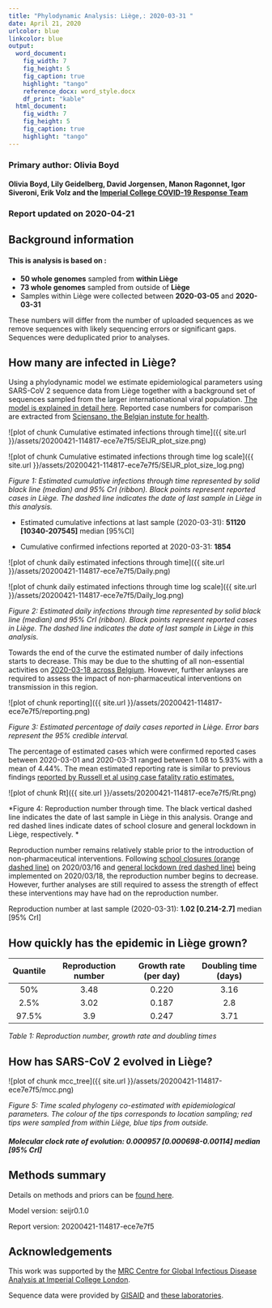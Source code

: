```yaml
---
title: "Phylodynamic Analysis: Liège,: 2020-03-31 "
date: April 21, 2020
urlcolor: blue
linkcolor: blue
output:
  word_document:
    fig_width: 7
    fig_height: 5
    fig_caption: true
    highlight: "tango"
    reference_docx: word_style.docx
    df_print: "kable"
  html_document:
    fig_width: 7
    fig_height: 5
    fig_caption: true
    highlight: "tango"
---
```









### Primary author: Olivia Boyd

#### Olivia Boyd, Lily Geidelberg, David Jorgensen, Manon Ragonnet, Igor Siveroni, Erik Volz and the [Imperial College COVID-19 Response Team](http://sarscov2phylodynamics.org/about/)

### Report updated on 2020-04-21





## Background information  




#### This is analysis is based on : 
  
* **50 whole genomes** sampled from **within Liège**
* **73 whole genomes** sampled from outside of **Liège**
* Samples within Liège were collected between **2020-03-05** and **2020-03-31**


These numbers will differ from the number of uploaded sequences as we remove sequences with likely sequencing errors or significant gaps. Sequences were deduplicated prior to analyses.

<!-- ##### To add: [optional plot of sample distribution through time] -->



## How many are infected in Liège?

Using a phylodynamic model we estimate epidemiological parameters using SARS-CoV 2 sequence data from Liège together with a background set of sequences sampled from the larger internationational viral population. [The model is explained in detail here](http://whoinfectedwhom.org/seijr0.1.0_methods.pdf). Reported case numbers for comparison are extracted from [Sciensano, the Belgian instute for health](https://epistat.wiv-isp.be/covid/).



![plot of chunk Cumulative estimated infections through time]({{ site.url }}/assets/20200421-114817-ece7e7f5/SEIJR_plot_size.png)


![plot of chunk Cumulative estimated infections through time log scale]({{ site.url }}/assets/20200421-114817-ece7e7f5/SEIJR_plot_size_log.png)


*Figure 1: Estimated cumulative infections through time represented by solid black line (median) and 95% CrI (ribbon). Black points represent reported cases in Liège. The dashed line indicates the date of last sample in Liège in this analysis.*


* Estimated cumulative infections at last sample (2020-03-31): **51120 [10340-207545]** median [95%CI]

* Cumulative confirmed infections reported at 2020-03-31: **1854**  

<!-- * Cumulative number of active infections at 2020-03-31:   -->



![plot of chunk daily estimated infections through time]({{ site.url }}/assets/20200421-114817-ece7e7f5/Daily.png)


![plot of chunk daily estimated infections through time log scale]({{ site.url }}/assets/20200421-114817-ece7e7f5/Daily_log.png)


*Figure 2: Estimated daily  infections through time represented by solid black line (median) and 95% CrI (ribbon). Black points represent reported cases in Liège. The dashed line indicates the date of last sample in Liège in this analysis.*


Towards the end of the curve the estimated number of daily infections starts to decrease. This may be due to the shutting of all non-essential activities on [2020-03-18 across Belgium](https://www.Liège.be/fr/actualites/comment-se-proteger-contre-les-virus-comme-le-coronavirus-covid-19-ou-la-grippe-saisonniere). However, further anlayses are required to assess the impact of non-pharmaceutical interventions on transmission in this region.

![plot of chunk reporting]({{ site.url }}/assets/20200421-114817-ece7e7f5/reporting.png)

*Figure 3: Estimated percentage of daily cases reported in Liège. Error bars represent the 95% credible interval.*


The percentage of estimated cases which were confirmed reported cases between 2020-03-01 and 2020-03-31 ranged between 1.08 to 5.93% with a mean of 4.44%. The mean estimated reporting rate is similar to previous findings [reported by Russell et al using case fatality ratio estimates.](https://cmmid.github.io/topics/covid19/severity/global_cfr_estimates.html) 


![plot of chunk Rt]({{ site.url }}/assets/20200421-114817-ece7e7f5/Rt.png)

*Figure 4: Reproduction number through time. The black vertical dashed line indicates the date of last sample in Liège in this analysis. Orange and red dashed lines indicate dates of school closure and general lockdown in Liège, respectively. *

Reproduction number remains relatively stable prior to the introduction of non-pharmaceutical interventions. Following [school closures (orange dashed line)](https://www.dhnet.be/actu/belgique/fermeture-des-ecoles-a-cause-du-coronavirus-la-ministre-desir-donne-des-precisions-5e6baf919978e201d8b55769) on 2020/03/16 and [general lockdown (red dashed line)](https://www.Liège.be/fr/actualites/comment-se-proteger-contre-les-virus-comme-le-coronavirus-covid-19-ou-la-grippe-saisonniere) being implemented on 2020/03/18, the reproduction number begins to decrease. However, further analyses are still required to assess the strength of effect these interventions may have had on the reproduction number. 

Reproduction number at last sample (2020-03-31): **1.02 [0.214-2.7]** median [95% CrI]


## How quickly has the epidemic in Liège grown?




| Quantile | Reproduction number | Growth rate (per day) | Doubling time (days) |
|:--------:|:-------------------:|:---------------------:|:--------------------:|
|   50%    |        3.48         |         0.220         |         3.16         |
|   2.5%   |        3.02         |         0.187         |         2.8          |
|  97.5%   |         3.9         |         0.247         |         3.71         |

*Table 1: Reproduction number, growth rate and doubling times*







## How has SARS-CoV 2 evolved in Liège?


![plot of chunk mcc_tree]({{ site.url }}/assets/20200421-114817-ece7e7f5/mcc.png)

*Figure 5: Time scaled phylogeny co-estimated with epidemiological parameters. The colour of the tips corresponds to location sampling; red tips were sampled from within Liège, blue tips from outside.*




##### Molecular clock rate of evolution: **0.000957 [0.000698-0.00114]** median [95% CrI]  

<!-- #### (optional) Number of introductions into Liège (someone needs to write code to compute this) -->







## Methods summary



Details on methods and priors can be [found here](http://whoinfectedwhom.org/seijr0.1.0_methods.pdf).


Model version: seijr0.1.0

Report version: 20200421-114817-ece7e7f5


## Acknowledgements

This work was supported by the [MRC Centre for Global Infectious Disease Analysis at Imperial College London](https://www.imperial.ac.uk/mrc-global-infectious-disease-analysis).

Sequence data were provided by [GISAID](http://www.epicov.org) and [these laboratories](http://whoinfectedwhom.org/gisaid_cov2020_acknowledgement_table.xls).



